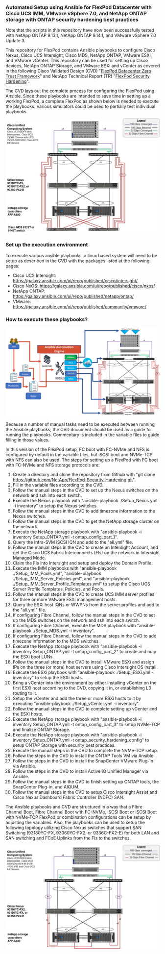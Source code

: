 ### Automated Setup using Ansible for FlexPod Datacenter with Cisco UCS IMM, VMware vSphere 7.0, and NetApp ONTAP storage with ONTAP security hardening best practices

Note that the scripts in this repository have now been successfully tested with NetApp ONTAP 9.13.1, NetApp ONTAP 9.14.1, and VMware vSphere 7.0 Update 3.

This repository for FlexPod contains Ansible playbooks to configure Cisco Nexus, Cisco UCS Intersight, Cisco MDS, NetApp ONTAP, VMware ESXi, and VMware vCenter. This repository can be used for setting up Cisco devices, NetApp ONTAP Storage, and VMware ESXi and vCenter as covered in the following Cisco Validated Design (CVD) "[FlexPod Datacenter Zero Trust Framework](https://www.cisco.com/c/en/us/td/docs/unified_computing/ucs/UCS_CVDs/flexpod_zero_trust.html)" and NetApp Technical Report (TR) "[FlexPod Security Hardening](https://www.netapp.com/media/99202-tr_4984_flexpod_security_hardening.pdf)".

The CVD lays out the complete process for configuring the FlexPod using Ansible. Since these playbooks are intended to save time in setting up a working FlexPod, a complete FlexPod as shown below is needed to execute the playbooks. Various simulators could be used to partially test individual playbooks.

![block-diagram](https://github.com/NetApp/FlexPod-Security-Hardening/blob/main/ReadmePics/Main-Topology.jpg)  

### Set up the execution environment

To execute various ansible playbooks, a linux based system will need to be setup as described in the CVD with the packages listed at the following pages:

- Cisco UCS Intersight: https://galaxy.ansible.com/ui/repo/published/cisco/intersight/
- Cisco NxOS: https://galaxy.ansible.com/ui/repo/published/cisco/nxos/
- NetApp ONTAP: https://galaxy.ansible.com/ui/repo/published/netapp/ontap/
- VMware: https://galaxy.ansible.com/ui/repo/published/community/vmware/

### How to execute these playbooks?

![block-diagram](https://github.com/NetApp/FlexPod-Security-Hardening/blob/main/ReadmePics/Ansible-Order.jpg)

Because a number of manual tasks need to be executed between running the Ansible playbooks, the CVD document should be used as a guide for running the playbooks. Commentary is included in the variable files to guide filling in those values.

In this version of the FlexPod setup, FC boot with FC-NVMe and NFS is configured by default in the variable files, but iSCSI boot and NVMe-TCP with NFS can also be used.
The steps for setting up a FlexPod with FC boot with FC-NVMe and NFS storage protocols are:

1.  Create a directory and clone the repository from Github with "git clone https://github.com/NetApp/FlexPod-Security-Hardening.git".
2.  Fill in the variable files according to the CVD.
3.  Follow the manual steps in the CVD to set up the Nexus switches on the network and ssh into each switch.
4.  Execute the Nexus playbook with "ansible-playbook ./Setup_Nexus.yml -i inventory" to setup the Nexus switches.
5.  Follow the manual steps in the CVD to add timezone information to the Nexus switches.
6.  Follow the manual steps in the CVD to get the NetApp storage cluster on the network.
7.  Execute the NetApp storage playbook with "ansible-playbook -i inventory Setup_ONTAP.yml -t ontap_config_part_1".
8.  Query the Infra-SVM iSCSI IQN and add to the "all.yml" file.
9.  Follow the manual steps in the CVD to create an Intersight Account, and get the Cisco UCS Fabric Interconnects (FIs) on the network in Intersight Managed Mode.
10.  Claim the FIs into Intersight and setup and deploy the Domain Profile.
11.  Execute the IMM playbooks with "ansible-playbook ./Setup_IMM_Pools.yml", "ansible-playbook ./Setup_IMM_Server_Policies.yml", and 
     "ansible-playbook ./Setup_IMM_Server_Profile_Templates.yml" to setup the Cisco UCS Server Profile Templates, Policies, and Pools.
12.  Follow the manual steps in the CVD to create UCS IMM server profiles for three or more VMware ESXi management hosts.
13.  Query the ESXi host IQNs or WWPNs from the server profiles and add to the "all.yml" file.
14.  If configuring Fibre Channel, follow the manual steps in the CVD to set up the MDS switches on the network and ssh into each switch.
15.  If configuring Fibre Channel, execute the MDS playbook with "ansible-playbook ./Setup_MDS.yml -i inventory".
16.  If configuring Fibre Channel, follow the manual steps in the CVD to add timezone information to the MDS switches. 
17.  Execute the NetApp storage playbook with "ansible-playbook -i inventory Setup_ONTAP.yml -t ontap_config_part_2" to create and map the ESXi boot LUNs.
18.  Follow the manual steps in the CVD to install VMware ESXi and assign IPs on the three (or more) host servers using Cisco Intersight OS Install.
19.  Execute the ESXi playbook with "ansible-playbook ./Setup_ESXi.yml -i inventory" to setup the ESXi hosts.
20.  Bring a vCenter into the environment by either installing vCenter on the first ESXi host according to the CVD, copying it in, or establishing L3 routing to it.
21.  Setup the vCenter and add the three or more ESXi hosts to it by executing "ansible-playbook ./Setup_vCenter.yml -i inventory".
22.  Follow the manual steps in the CVD to complete setting up vCenter and the ESXi hosts.
23.  Execute the NetApp storage playbook with "ansible-playbook -i inventory Setup_ONTAP.yml -t ontap_config_part_3" to setup NVMe-TCP and finalize ONTAP Storage.
24.  Execute the NetApp storage playbook with "ansible-playbook -i inventory Setup_ONTAP.yml -t ontap_security_hardening_config" to setup ONTAP Storage with security best practices.
25.  Execute the manual steps in the CVD to complete the NVMe-TCP setup.
26.  Follow the steps in the CVD to install the ONTAP Tools VM via Ansible.
27.  Follow the steps in the CVD to install the SnapCenter VMware Plug-In via Ansible.
28.  Follow the steps in the CVD to install Active IQ Unified Manager via Ansible.
29.  Follow the manual steps in the CVD to finish setting up ONTAP tools, the SnapCenter Plug-in, and AIQUM.
30.  Follow the manual steps in the CVD to setup Cisco Intersight Assist and Cisco Nexus Dashboard Fabric Controller (NDFC) SAN.

The Ansible playbooks and CVD are structured in a way that a Fibre Channel Boot, Fibre Channel Boot with FC-NVMe, iSCSI Boot or iSCSI Boot with NVMe-TCP FlexPod or combination configurations can be setup by adjusting the variables. Also, the playbooks can be used to setup the following topology utilizing Cisco Nexus switches that support SAN Switching (93180YC-FX, 93360YC-FX2, or 9336C-FX2-E) for both LAN and SAN switching and FCoE Uplinks from the FIs to the switches.

![block-diagram](https://github.com/NetApp/FlexPod-Security-Hardening/blob/main/ReadmePics/NexusSAN-Topology.jpg)

